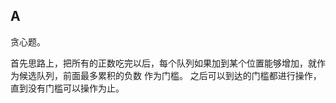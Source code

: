 ## A

贪心题。

首先思路上，把所有的正数吃完以后，每个队列如果加到某个位置能够增加，就作为候选队列，前面最多累积的负数 作为门槛。
之后可以到达的门槛都进行操作，直到没有门槛可以操作为止。

